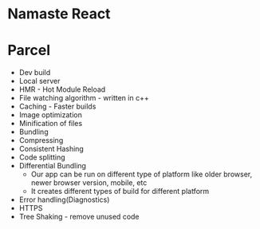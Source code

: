 # Namaste React

# Parcel
- Dev build
- Local server
- HMR - Hot Module Reload
- File watching algorithm - written in c++
- Caching - Faster builds
- Image optimization
- Minification of files
- Bundling
- Compressing
- Consistent Hashing
- Code splitting
- Differential Bundling 
  - Our app can be run on different type of platform like older browser, newer browser version, mobile, etc
  - It creates different types of build for different platform
- Error handling(Diagnostics)
- HTTPS
- Tree Shaking - remove unused code

